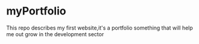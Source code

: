 # myPortfolio
This repo describes my first website,it's a portfolio something that will help me out grow in the development sector
